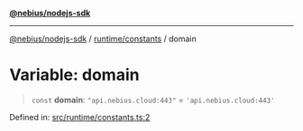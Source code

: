[**@nebius/nodejs-sdk**](../../../README.md)

***

[@nebius/nodejs-sdk](../../../README.md) / [runtime/constants](../README.md) / domain

# Variable: domain

> `const` **domain**: `"api.nebius.cloud:443"` = `'api.nebius.cloud:443'`

Defined in: [src/runtime/constants.ts:2](https://github.com/nebius/nodejs-sdk/blob/a37d220b2851e3bf0d396cb03828d544f584df45/src/runtime/constants.ts#L2)

